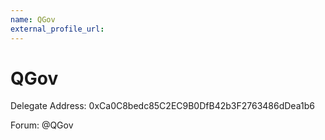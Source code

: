 ```yaml
---
name: QGov
external_profile_url:
---
```


# QGov
Delegate Address: 0xCa0C8bedc85C2EC9B0DfB42b3F2763486dDea1b6  

Forum: @QGov  